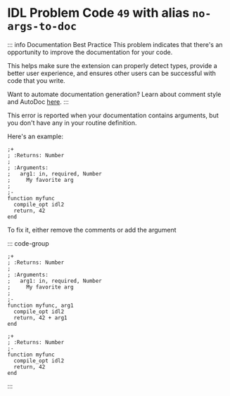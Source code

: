 # IDL Problem Code `49` with alias `no-args-to-doc`

::: info Documentation Best Practice
This problem indicates that there's an opportunity to improve the documentation for your code.

This helps make sure the extension can properly detect types, provide a better user experience, and ensures other users can be successful with code that you write.

Want to automate documentation generation? Learn about comment style and AutoDoc [here](/code-comments/).
:::

This error is reported when your documentation contains arguments, but you don't have any in your routine definition.

Here's an example:

```idl{4,5,6}
;+
; :Returns: Number
;
; :Arguments:
;   arg1: in, required, Number
;     My favorite arg
;
;-
function myfunc
  compile_opt idl2
  return, 42
end
```

To fix it, either remove the comments or add the argument

::: code-group

```idl{9} [Fix: Add Argument]
;+
; :Returns: Number
;
; :Arguments:
;   arg1: in, required, Number
;     My favorite arg
;
;-
function myfunc, arg1
  compile_opt idl2
  return, 42 + arg1
end
```

```idl [Fix: Remove Docs]
;+
; :Returns: Number
;-
function myfunc
  compile_opt idl2
  return, 42
end
```

:::
